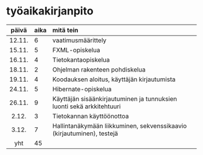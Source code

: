 # työaikakirjanpito

| päivä | aika | mitä tein
|:-----:|:---- |:---------
| 12.11.| 6    | vaatimusmäärittely
| 15.11.| 5    | FXML-opiskelua
| 16.11.| 4    | Tietokantaopiskelua
| 18.11.| 2    | Ohjelman rakenteen pohdiskelua
| 19.11.| 4    | Koodauksen aloitus, käyttäjän kirjautumista
| 24.11.| 5    | Hibernate-opiskelua
| 26.11.| 9    | Käyttäjän sisäänkirjautuminen ja tunnuksien luonti sekä arkkitehtuuri
| 2.12. | 3    | Tietokannan käyttöönottoa
| 3.12. | 7    | Hallintanäkymään liikkuminen, sekvenssikaavio (kirjautuminen), testejä
| yht   | 45   |
